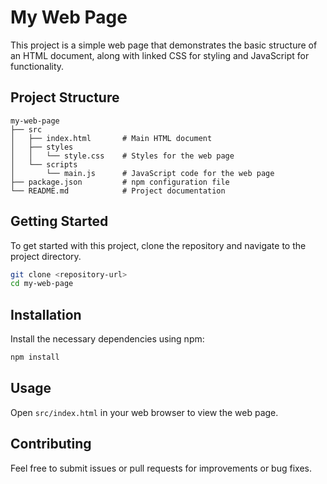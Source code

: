 # My Web Page

This project is a simple web page that demonstrates the basic structure of an HTML document, along with linked CSS for styling and JavaScript for functionality.

## Project Structure

```
my-web-page
├── src
│   ├── index.html       # Main HTML document
│   ├── styles
│   │   └── style.css    # Styles for the web page
│   └── scripts
│       └── main.js      # JavaScript code for the web page
├── package.json         # npm configuration file
└── README.md            # Project documentation
```

## Getting Started

To get started with this project, clone the repository and navigate to the project directory.

```bash
git clone <repository-url>
cd my-web-page
```

## Installation

Install the necessary dependencies using npm:

```bash
npm install
```

## Usage

Open `src/index.html` in your web browser to view the web page.

## Contributing

Feel free to submit issues or pull requests for improvements or bug fixes.